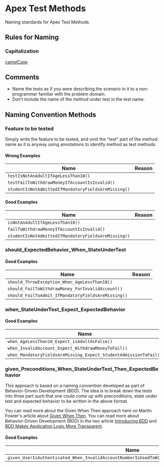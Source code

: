 # Apex Test Methods

Naming standards for Apex Test Methods.

## Rules for Naming

### Capitalization

[camelCase](casing-styles.md#camel-case)

## Comments

- Name the tests as if you were describing the scenario in it to a non-programmer familiar with the problem domain.
- Don’t include the name of the method under test in the test name.

## Naming Convention Methods

### Feature to be tested

Simply write the feature to be tested, and omit the "test" part of the method name as it is anyway using annotations to identify method as test methods.

#### Wrong Examples

| Name | Reason |
|------|:-------|
| ```testIsNotAnAdultIfAgeLessThan18()``` |  |
| ```testFailToWithdrawMoneyIfAccountIsInvalid()``` |  |
| ```studentIsNotAdmittedIfMandatoryFieldsAreMissing()``` |  |

#### Good Examples

| Name | Reason |
|------|:-------|
| ```isNotAnAdultIfAgeLessThan18()``` |  |
| ```failToWithdrawMoneyIfAccountIsInvalid()``` |  |
| ```studentIsNotAdmittedIfMandatoryFieldsAreMissing()``` |  |

### should_ExpectedBehavior_When_StateUnderTest

#### Good Examples

| Name | Reason |
|------|:-------|
| ```should_ThrowException_When_AgeLessThan18()``` |  |
| ```should_FailToWithdrawMoney_ForInvalidAccount()``` |  |
| ```should_FailToAdmit_IfMandatoryFieldsAreMissing()``` |  |

### when_StateUnderTest_Expect_ExpectedBehavior

#### Good Examples

| Name | Reason |
|------|:-------|
| ```when_AgeLessThan18_Expect_isAdultAsFalse()``` |  |
| ```when_InvalidAccount_Expect_WithdrawMoneyToFail()``` |  |
| ```when_MandatoryFieldsAreMissing_Expect_StudentAdmissionToFail()``` |  |

### given_Preconditions_When_StateUnderTest_Then_ExpectedBehavior

This approach is based on a naming convention developed as part of Behavior-Driven Development (BDD). The idea is to break down the tests into three part such that one could come up with preconditions, state under test and expected behavior to be written in the above format.

You can read more about the Given When Then approach here on Martin Fowler's article about [Given When Then](https://martinfowler.com/bliki/GivenWhenThen.html).
You can read more about Behavior-Driven Development (BDD) in the two article [Introducing BDD](https://dannorth.net/introducing-bdd/) and [BDD Makes Application Logic More Transparent](https://dzone.com/articles/java-bdd-simple-and-clear-with-examples).

#### Good Examples

| Name | Reason |
|------|:-------|
| ```given_UserIsAuthenticated_When_InvalidAccountNumberIsUsedToWithdrawMoney_Then_TransactionsWillFail()``` |  |
